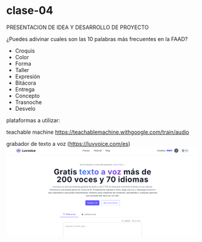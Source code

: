 # clase-04

PRESENTACION DE IDEA Y DESARROLLO DE PROYECTO

¿Puedes adivinar cuales son las 10 palabras más frecuentes en la FAAD?

* Croquis
* Color
* Forma
* Taller
* Expresión
* Bitácora
* Entrega
* Concepto
* Trasnoche
* Desvelo

plataformas a utilizar:

teachable machine https://teachablemachine.withgoogle.com/train/audio

grabador de texto a voz (https://luvvoice.com/es)
![foto de mi](./capturapantalla_luvvoice.png)

